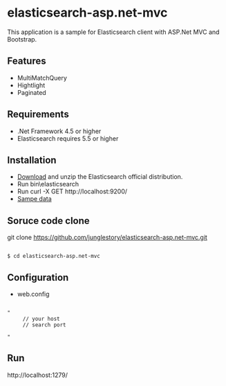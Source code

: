 # elasticsearch-asp.net-mvc
This application is a sample for Elasticsearch client with ASP.Net MVC and Bootstrap.

## Features
* MultiMatchQuery
* Hightlight
* Paginated

## Requirements
* .Net Framework 4.5 or higher
* Elasticsearch requires 5.5 or higher

## Installation
* [Download](https://www.elastic.co/downloads/elasticsearch) and unzip the Elasticsearch official distribution.
* Run bin\elasticsearch
* Run curl -X GET http://localhost:9200/
* [Sampe data](https://github.com/junglestory/scrape_blog_crawler)

## Soruce code clone
git clone https://github.com/junglestory/elasticsearch-asp.net-mvc.git
<pre><code>
$ cd elasticsearch-asp.net-mvc
</code></pre>

## Configuration
* web.config
<pre><code>
"<appSettings>
    <add key="SearchServer" value="http://localhost" /> // your host
    <add key="SearchPort" value="9200" /> // search port
    <add key="ListCount" value="10" /> 
</appSettings>"
</code></pre>

## Run
http://localhost:1279/
